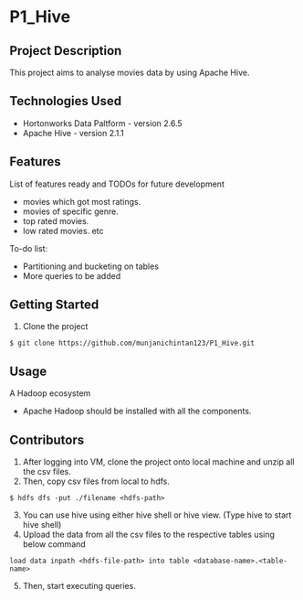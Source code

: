 # P1_Hive

## Project Description

This project aims to analyse movies data by using Apache Hive.

## Technologies Used

* Hortonworks Data Paltform - version 2.6.5
* Apache Hive - version 2.1.1

## Features

List of features ready and TODOs for future development
* movies which got most ratings.
* movies of specific genre.
* top rated movies.
* low rated movies. etc

To-do list:
* Partitioning and bucketing on tables
* More queries to be added

## Getting Started
   
1. Clone the project
```
$ git clone https://github.com/munjanichintan123/P1_Hive.git
```

## Usage

A Hadoop ecosystem
  * Apache Hadoop should be installed with all the components.

## Contributors

1. After logging into VM, clone the project onto local machine and unzip all the csv files.
2. Then, copy csv files from local to hdfs.
```
$ hdfs dfs -put ./filename <hdfs-path>
```
3. You can use hive using either hive shell or hive view. (Type hive to start hive shell)
4. Upload the data from all the csv files to the respective tables using below command
```
load data inpath <hdfs-file-path> into table <database-name>.<table-name>
```
5. Then, start executing queries.
